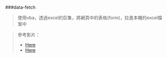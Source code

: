 ###data-fetch

> 使用vba，透過excel的巨集，將網頁中的表格(form)，拉進本機的excel檔案中

> 參考影片：
>- [Here](https://www.youtube.com/watch?v=bd4-f5lo9F0)
>- [Here](https://www.youtube.com/watch?v=ukWb7SYi5R8)
